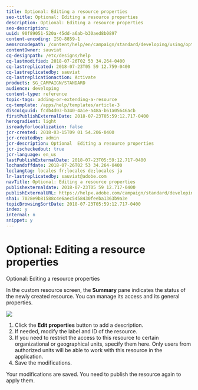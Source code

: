 ```yaml
---
title: Optional: Editing a resource properties
seo-title: Optional: Editing a resource properties
description: Optional: Editing a resource properties
seo-description: 
uuid: 90f89051-520a-45dd-a6ab-b30aed8b0897
content-encoding: ISO-8859-1
aemsrcnodepath: /content/help/en/campaign/standard/developing/using/optional--editing-a-resource-properties
contentOwner: sauviat
cq-designpath: /etc/designs/help
cq-lastmodified: 2018-07-26T02 53 34.264-0400
cq-lastreplicated: 2018-07-23T05 59 12.759-0400
cq-lastreplicatedby: sauviat
cq-lastreplicationaction: Activate
products: SG_CAMPAIGN/STANDARD
audience: developing
content-type: reference
topic-tags: adding-or-extending-a-resource
cq-template: /apps/help/templates/article-3
discoiquuid: fcdb4d03-b340-4a1e-a48a-b61a05646acb
firstPublishExternalDate: 2018-07-23T05:59:12.717-0400
herogradient: light
isreadyforlocalization: false
jcr-created: 2018-03-15T09 01 54.206-0400
jcr-createdby: admin
jcr-description: Optional  Editing a resource properties
jcr-ischeckedout: true
jcr-language: en_us
lastPublishExternalDate: 2018-07-23T05:59:12.717-0400
lochandoffdate: 2018-07-26T02 53 34.264-0400
loclangtag: locales fr;locales de;locales ja
lr-lastreplicatedby: sauviat@adobe.com
navTitle: Optional: Editing a resource properties
publishexternaldate: 2018-07-23T05 59 12.717-0400
publishExternalURL: https://helpx.adobe.com/campaign/standard/developing/using/optional--editing-a-resource-properties.html
sha1: 7028e9b81588c4e6aec5458430feeba1363b9a3e
topicBrowsingSortDate: 2018-07-23T05:59:12.717-0400
index: y
internal: n
snippet: y
---
```


# Optional: Editing a resource properties

Optional: Editing a resource properties

In the custom resource screen, the **Summary** pane indicates the status of the newly created resource. You can manage its access and its general properties.

![](assets/schema_extension_3.png)

1. Click the **Edit properties** button to add a description.
1. If needed, modify the label and ID of the resource.
1. If you need to restrict the access to this resource to certain organizational or geographical units, specify them here. Only users from authorized units will be able to work with this resource in the application.
1. Save the modifications.

Your modifications are saved. You need to publish the resource again to apply them.
